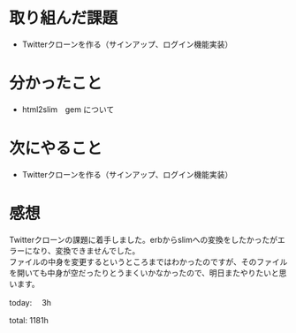 #  取り組んだ課題
- Twitterクローンを作る（サインアップ、ログイン機能実装）



# 分かったこと
- html2slim　gem について

# 次にやること
- Twitterクローンを作る（サインアップ、ログイン機能実装）


# 感想
 Twitterクローンの課題に着手しました。erbからslimへの変換をしたかったがエラーになり、変換できませんでした。  
 ファイルの中身を変更するというところまではわかったのですが、そのファイルを開いても中身が空だったりとうまくいかなかったので、明日またやりたいと思います。
 
today: 　3h

total: 1181h
